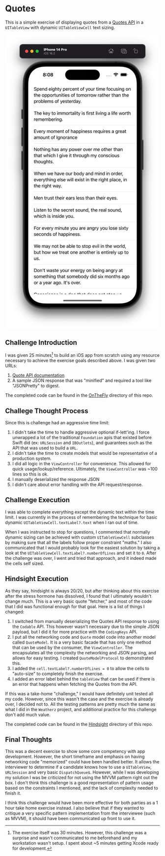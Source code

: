 # Quotes

This is a simple exercise of displaying quotes from a [Quotes API](https://zenquotes.io) in a `UITableView` with dynamic `UITableViewCell` text sizing.

![Challenge Image](quotes.png)

## Challenge Introduction

I was given 25 minutes[^1] to build an iOS app from scratch using any resource necessary to achieve the exercise goals described above.  I was given two URLs:

1. [Quote API documentation](https://docs.zenquotes.io/zenquotes-documentation/)
2. A sample JSON response that was "minified" and required a tool like "JSONPretty" to digest.

The completed code can be found in the [OnTheFly](OnTheFly/) directory of this repo.

## Challege Thought Process

Since this is challenge had an aggressive time limit:

1. I didn't take the time to handle aggressive optional if-lett'ing.  I force unwrapped a lot of the traditional `Foundation` apis that existed before Swift did (ex: `URLSession` and `IBOutlets`), and guarantees such as the API that was used to build a `URL`.
2. I didn't take the time to create models that would be representative of a production system.
3. I did all logic in the `ViewController` for convenience.  This allowed for quick usage/lookup/reference.  Ultimately, the `ViewController` was ~100 lines so this is ok.
4. I manually deserialized the response JSON
5. I didn't care about error handling with the API request/response.

## Challenge Execution

I was able to complete everything except the dynamic text within the time limit.  I was currently in the process of remembering the technique for basic dynamic `UITableViewCell.textLabel?.text` when I ran out of time.

When I was instructed to stop for questions, I commented that normally dynamic sizing can be achieved with custom `UITableViewCell` subclasses by making sure that all the labels follow proper constraint "maths." I also communicated that I would probably look for the easiest solution by taking a look at the `UITableViewCell.textLabel?.numberOfLines` and set it to `0`.  After the challenge was over, I went and tried that approach, and it indeed made the cells self sized.

## Hindsight Execution

As they say, hindsight is always 20/20, but after thinking about this exercise after the stress hormone has dissolved, I found that I ultimately wouldn't change much.  This is a very basic quote "fetcher," and most of the code that I did was functional enough for that goal.  Here is a list of things I changed:

1. I switched from manually deserializing the Quotes API response to using the `Codable` API.  This however wasn't necessary due to the simple JSON payload, but I did it for more practice with the `CodingKeys` API.
2. I put all the networking code and `Quote` model code into another model called `QuoteModel`.  It is a very basic facade that has only one method that can be used by the consumer, the `ViewController`.  The encapsulates all the complexity the networking and JSON parsing, and allows for easy testing.  I created `QuoteModelProtocol` to demonstrated this.
3. I added the `cell.textLabel?.numberOfLines = 0` to allow the cells to "auto-size" to completely finish the exercise.
4. I added an error label behind the `tableView` that can be used if there is an error that happens when fetching the Quotes from the API.

If this was a take-home "challenge," I would have definitely unit tested all my code.  However, since this wasn't the case and the exercise is already over, I decided not to.  All the testing patterns are pretty much the same as what I did in the `Weatherz` project, and additional practice for this challenge don't add much value.

The completed code can be found in the [Hindsight](Hindsight/) directory of this repo.

## Final Thoughts

This was a decent exercise to show some core competency with app development.  However, the short timeframe and emphasis on having networking code "memorized" could have been handled better.  It allows the interviewer to determine if a candidate knows how to use a `UITableView`, `URLSession` and very basic `DispatchQueue`s.  However, while I was developing my solution I was be criticized for not using the MVVM pattern right out the box.  I don't think this challenge is a good representation of pattern usage based on the constraints I mentioned, and the lack of complexity needed to finish it.

I think this challenge would have been more effective for both parties as a 1 hour take home exercise instead.  I also believe that if they wanted to critique a very specific pattern implementation from the interviewee (such as MVVM), it should have been communicated up front to use it.

[^1]: The exercise itself was 30 minutes.  However, this challenge was a surprise and wasn't communicated to me beforehand and my workstation wasn't setup.  I spent about ~5 minutes getting Xcode ready for development.